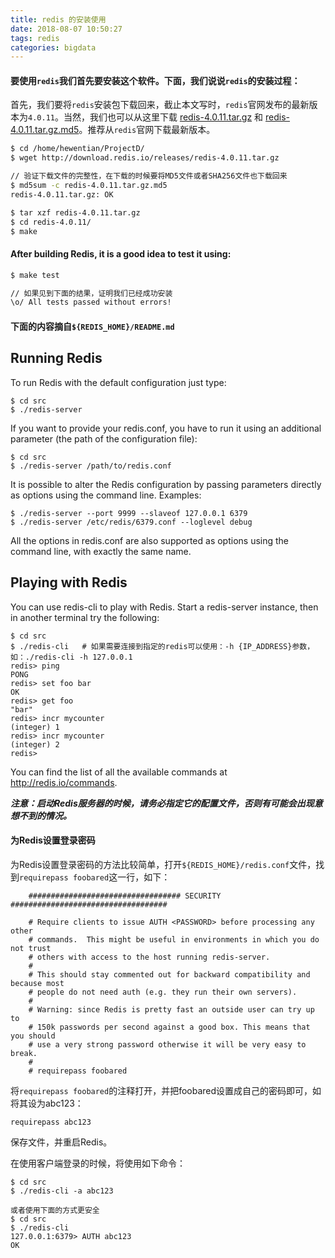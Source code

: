 ```yaml
---
title: redis 的安装使用
date: 2018-08-07 10:50:27
tags: redis
categories: bigdata
---
```


#### 要使用`redis`我们首先要安装这个软件。下面，我们说说`redis`的安装过程：

首先，我们要将`redis`安装包下载回来，截止本文写时，`redis`官网发布的最新版本为`4.0.11`。当然，我们也可以从这里下载 [redis-4.0.11.tar.gz](/download/redis-4.0.11.tar.gz) 和 [redis-4.0.11.tar.gz.md5](/download/redis-4.0.11.tar.gz.md5)。推荐从`redis`官网下载最新版本。

``` bash
$ cd /home/hewentian/ProjectD/
$ wget http://download.redis.io/releases/redis-4.0.11.tar.gz

// 验证下载文件的完整性，在下载的时候要将MD5文件或者SHA256文件也下载回来
$ md5sum -c redis-4.0.11.tar.gz.md5 
redis-4.0.11.tar.gz: OK

$ tar xzf redis-4.0.11.tar.gz
$ cd redis-4.0.11/
$ make
```

#### After building Redis, it is a good idea to test it using:
``` bash
$ make test

// 如果见到下面的结果，证明我们已经成功安装
\o/ All tests passed without errors!
```

#### 下面的内容摘自`${REDIS_HOME}/README.md`

Running Redis
-------------

To run Redis with the default configuration just type:

    $ cd src
    $ ./redis-server

If you want to provide your redis.conf, you have to run it using an additional
parameter (the path of the configuration file):

    $ cd src
    $ ./redis-server /path/to/redis.conf

It is possible to alter the Redis configuration by passing parameters directly
as options using the command line. Examples:

    $ ./redis-server --port 9999 --slaveof 127.0.0.1 6379
    $ ./redis-server /etc/redis/6379.conf --loglevel debug

All the options in redis.conf are also supported as options using the command
line, with exactly the same name.


Playing with Redis
------------------

You can use redis-cli to play with Redis. Start a redis-server instance,
then in another terminal try the following:

    $ cd src
    $ ./redis-cli	# 如果需要连接到指定的redis可以使用：-h {IP_ADDRESS}参数，如：./redis-cli -h 127.0.0.1
    redis> ping
    PONG
    redis> set foo bar
    OK
    redis> get foo
    "bar"
    redis> incr mycounter
    (integer) 1
    redis> incr mycounter
    (integer) 2
    redis>

You can find the list of all the available commands at http://redis.io/commands.


  ***注意：启动Redis服务器的时候，请务必指定它的配置文件，否则有可能会出现意想不到的情况。***

#### 为Redis设置登录密码
  为Redis设置登录密码的方法比较简单，打开`${REDIS_HOME}/redis.conf`文件，找到`requirepass foobared`这一行，如下：

		################################## SECURITY ###################################

		# Require clients to issue AUTH <PASSWORD> before processing any other
		# commands.  This might be useful in environments in which you do not trust
		# others with access to the host running redis-server.
		#
		# This should stay commented out for backward compatibility and because most
		# people do not need auth (e.g. they run their own servers).
		#
		# Warning: since Redis is pretty fast an outside user can try up to
		# 150k passwords per second against a good box. This means that you should
		# use a very strong password otherwise it will be very easy to break.
		#
		# requirepass foobared

将`requirepass foobared`的注释打开，并把foobared设置成自己的密码即可，如将其设为abc123： 

	requirepass abc123
保存文件，并重启Redis。

在使用客户端登录的时候，将使用如下命令：

	$ cd src
	$ ./redis-cli -a abc123
	
	或者使用下面的方式更安全
	$ cd src
	$ ./redis-cli
	127.0.0.1:6379> AUTH abc123
	OK

